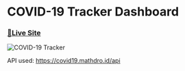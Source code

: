 # COVID-19 Tracker Dashboard

### [🔴Live Site](https://dhruv895412coronatracker.netlify.app/)

![COVID-19 Tracker](https://i.ibb.co/X87BqVY/Screenshot-2020-04-13-at-10-14-58.png)




API used: https://covid19.mathdro.id/api
